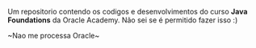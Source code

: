 
Um repositorio contendo os codigos e desenvolvimentos do curso **Java Foundations** da Oracle Academy. Não sei se é permitido fazer isso :)

~Nao me processa Oracle~
